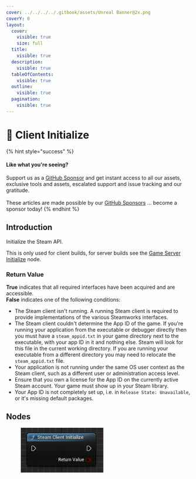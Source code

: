 ```yaml
---
cover: ../../../../.gitbook/assets/Unreal Banner@2x.png
coverY: 0
layout:
  cover:
    visible: true
    size: full
  title:
    visible: true
  description:
    visible: true
  tableOfContents:
    visible: true
  outline:
    visible: true
  pagination:
    visible: true
---
```


# 🔵 Client Initialize

{% hint style="success" %}
#### Like what you're seeing?

Support us as a [GitHub Sponsor](../../../../become-a-sponsor/) and get instant access to all our assets, exclusive tools and assets, escalated support and issue tracking and our gratitude.\
\
These articles are made possible by our [GitHub Sponsors](../../../../become-a-sponsor/) ... become a sponsor today!
{% endhint %}

## Introduction

Initialize the Steam API.

This is only used for client builds, for server builds see the [Game Server Initialize](initialize.md) node.

### Return Value

**True** indicates that all required interfaces have been acquired and are accessible.\
**False** indicates one of the following conditions:

* The Steam client isn't running. A running Steam client is required to provide implementations of the various Steamworks interfaces.
* The Steam client couldn't determine the App ID of the game. If you're running your application from the executable or debugger directly then you must have a `steam_appid.txt` in your game directory next to the executable, with your app ID in it and nothing else. Steam will look for this file in the current working directory. If you are running your executable from a different directory you may need to relocate the `steam_appid.txt` file.
* Your application is not running under the same OS user context as the Steam client, such as a different user or administration access level.
* Ensure that you own a license for the App ID on the currently active Steam account. Your game must show up in your Steam library.
* Your App ID is not completely set up, i.e. in `Release State: Unavailable`, or it's missing default packages.

## Nodes

<figure><img src="../../../../.gitbook/assets/image (716).png" alt=""><figcaption></figcaption></figure>
